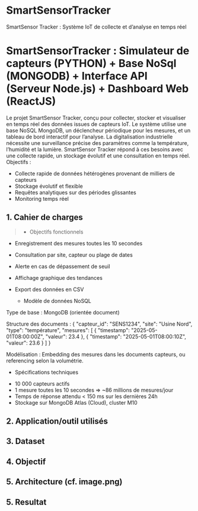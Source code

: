 # SmartSensorTracker
SmartSensor Tracker : Système IoT de collecte et d’analyse en temps réel


# SmartSensorTracker : Simulateur de capteurs (PYTHON) + Base NoSql (MONGODB) + Interface API (Serveur Node.js) + Dashboard Web (ReactJS)
 
Le projet SmartSensor Tracker, conçu pour collecter, stocker et visualiser en temps réel des données issues de capteurs IoT. Le système utilise une base NoSQL MongoDB, un déclencheur périodique pour les mesures, et un tableau de bord interactif pour l’analyse. La digitalisation industrielle nécessite une surveillance précise des paramètres comme la température, l’humidité et la lumière. SmartSensor Tracker répond à ces besoins avec une collecte rapide, un stockage évolutif et une consultation en temps réel.
Objectifs :
- Collecte rapide de données hétérogènes provenant de milliers de capteurs
- Stockage évolutif et flexible
- Requêtes analytiques sur des périodes glissantes
- Monitoring temps réel

## 1. Cahier de charges

>  * Objectifs fonctionnels

- Enregistrement des mesures toutes les 10 secondes
- Consultation par site, capteur ou plage de dates
- Alerte en cas de dépassement de seuil
- Affichage graphique des tendances
- Export des données en CSV

  * Modèle de données NoSQL

Type de base : MongoDB (orientée document)

Structure des documents :
{
  "capteur_id": "SENS1234",
  "site": "Usine Nord",
  "type": "température",
  "mesures": [
{ "timestamp": "2025-05-01T08:00:00Z", "valeur": 23.4 },
{ "timestamp": "2025-05-01T08:00:10Z", "valeur": 23.6 }
]
}

Modélisation : Embedding des mesures dans les documents capteurs, ou referencing selon la volumétrie.

  * Spécifications techniques

- 10 000 capteurs actifs
- 1 mesure toutes les 10 secondes => ~86 millions de mesures/jour
- Temps de réponse attendu < 150 ms sur les dernières 24h
- Stockage sur MongoDB Atlas (Cloud), cluster M10

## 2. Application/outil utilisés
## 3. Dataset
## 4. Objectif
## 5. Architecture (cf. image.png)
## 5. Resultat
